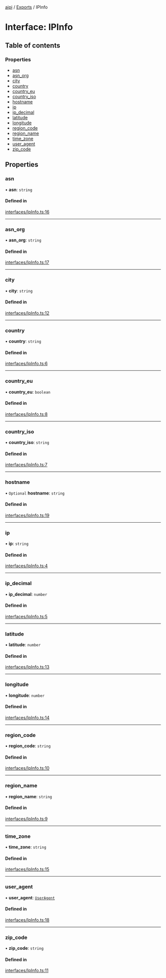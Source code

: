 [aipi](../README.md) / [Exports](../modules.md) / IPInfo

# Interface: IPInfo

## Table of contents

### Properties

- [asn](IPInfo.md#asn)
- [asn\_org](IPInfo.md#asn_org)
- [city](IPInfo.md#city)
- [country](IPInfo.md#country)
- [country\_eu](IPInfo.md#country_eu)
- [country\_iso](IPInfo.md#country_iso)
- [hostname](IPInfo.md#hostname)
- [ip](IPInfo.md#ip)
- [ip\_decimal](IPInfo.md#ip_decimal)
- [latitude](IPInfo.md#latitude)
- [longitude](IPInfo.md#longitude)
- [region\_code](IPInfo.md#region_code)
- [region\_name](IPInfo.md#region_name)
- [time\_zone](IPInfo.md#time_zone)
- [user\_agent](IPInfo.md#user_agent)
- [zip\_code](IPInfo.md#zip_code)

## Properties

### asn

• **asn**: `string`

#### Defined in

[interfaces/IpInfo.ts:16](https://github.com/alrico88/aipi/blob/master/src/interfaces/IpInfo.ts#L16)

___

### asn\_org

• **asn\_org**: `string`

#### Defined in

[interfaces/IpInfo.ts:17](https://github.com/alrico88/aipi/blob/master/src/interfaces/IpInfo.ts#L17)

___

### city

• **city**: `string`

#### Defined in

[interfaces/IpInfo.ts:12](https://github.com/alrico88/aipi/blob/master/src/interfaces/IpInfo.ts#L12)

___

### country

• **country**: `string`

#### Defined in

[interfaces/IpInfo.ts:6](https://github.com/alrico88/aipi/blob/master/src/interfaces/IpInfo.ts#L6)

___

### country\_eu

• **country\_eu**: `boolean`

#### Defined in

[interfaces/IpInfo.ts:8](https://github.com/alrico88/aipi/blob/master/src/interfaces/IpInfo.ts#L8)

___

### country\_iso

• **country\_iso**: `string`

#### Defined in

[interfaces/IpInfo.ts:7](https://github.com/alrico88/aipi/blob/master/src/interfaces/IpInfo.ts#L7)

___

### hostname

• `Optional` **hostname**: `string`

#### Defined in

[interfaces/IpInfo.ts:19](https://github.com/alrico88/aipi/blob/master/src/interfaces/IpInfo.ts#L19)

___

### ip

• **ip**: `string`

#### Defined in

[interfaces/IpInfo.ts:4](https://github.com/alrico88/aipi/blob/master/src/interfaces/IpInfo.ts#L4)

___

### ip\_decimal

• **ip\_decimal**: `number`

#### Defined in

[interfaces/IpInfo.ts:5](https://github.com/alrico88/aipi/blob/master/src/interfaces/IpInfo.ts#L5)

___

### latitude

• **latitude**: `number`

#### Defined in

[interfaces/IpInfo.ts:13](https://github.com/alrico88/aipi/blob/master/src/interfaces/IpInfo.ts#L13)

___

### longitude

• **longitude**: `number`

#### Defined in

[interfaces/IpInfo.ts:14](https://github.com/alrico88/aipi/blob/master/src/interfaces/IpInfo.ts#L14)

___

### region\_code

• **region\_code**: `string`

#### Defined in

[interfaces/IpInfo.ts:10](https://github.com/alrico88/aipi/blob/master/src/interfaces/IpInfo.ts#L10)

___

### region\_name

• **region\_name**: `string`

#### Defined in

[interfaces/IpInfo.ts:9](https://github.com/alrico88/aipi/blob/master/src/interfaces/IpInfo.ts#L9)

___

### time\_zone

• **time\_zone**: `string`

#### Defined in

[interfaces/IpInfo.ts:15](https://github.com/alrico88/aipi/blob/master/src/interfaces/IpInfo.ts#L15)

___

### user\_agent

• **user\_agent**: [`UserAgent`](UserAgent.md)

#### Defined in

[interfaces/IpInfo.ts:18](https://github.com/alrico88/aipi/blob/master/src/interfaces/IpInfo.ts#L18)

___

### zip\_code

• **zip\_code**: `string`

#### Defined in

[interfaces/IpInfo.ts:11](https://github.com/alrico88/aipi/blob/master/src/interfaces/IpInfo.ts#L11)
